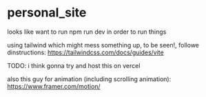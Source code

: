 # personal_site

looks like want to run npm run dev in order to run things

using tailwind which might mess something up, to be seen!, followe dinstructions:
https://tailwindcss.com/docs/guides/vite


TODO: i think gonna try and host this on vercel

also this guy for animation (including scrolling animation):
https://www.framer.com/motion/

